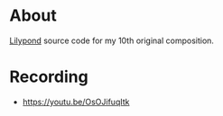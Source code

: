 # About

[Lilypond](https://lilypond.org/) source code for my 10th original composition.

# Recording

- https://youtu.be/OsOJifuqItk
